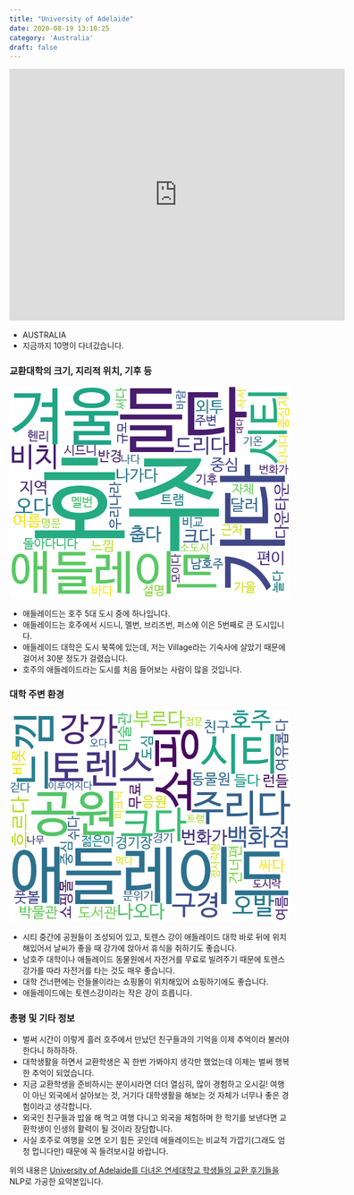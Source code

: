 ```yaml
---
title: "University of Adelaide"
date: 2020-08-19 13:10:25
category: 'Australia'
draft: false
---
```


<iframe
width="600"
height="450"
frameborder="0" style="border:0"
src="https://www.google.com/maps/embed/v1/place?key=AIzaSyC9e1AME-pVmWC4hBpFdu5S4dKzyepa3HQ&q=University+of+Adelaide&center=-34.920603,138.60622769999998&zoom=14" allowfullscreen>
</iframe>

* AUSTRALIA
* 지금까지 10명이 다녀갔습니다. 

### 교환대학의 크기, 지리적 위치, 기후 등

![gen_info-WordCloud](../univ_wordclouds_okt/gen_info/AU000020_gen_info_okt.png)

* 애들레이드는 호주 5대 도시 중에 하나입니다.
* 애들레이드는 호주에서 시드니, 멜번, 브리즈번, 퍼스에 이은 5번째로 큰 도시입니다.
* 애들레이드 대학은 도시 북쪽에 있는데, 저는 Village라는 기숙사에 살았기 때문에 걸어서 30분 정도가 걸렸습니다.
* 호주의 애들레이드라는 도시를 처음 들어보는 사람이 많을 것입니다.


### 대학 주변 환경

![env_info-WordCloud](../univ_wordclouds_okt/env_info/AU000020_env_info_okt.png)

* 시티 중간에 공원들이 조성되어 있고, 토렌스 강이 애들레이드 대학 바로 뒤에 위치해있어서 날씨가 좋을 때 강가에 앉아서 휴식을 취하기도 좋습니다.
* 남호주 대학이나 애들레이드 동물원에서 자전거를 무료로 빌려주기 때문에 토렌스 강가를 따라 자전거를 타는 것도 매우 좋습니다.
* 대학 건너편에는 런들몰이라는 쇼핑몰이 위치해있어 쇼핑하기에도 좋습니다.
* 애들레이드에는 토렌스강이라는 작은 강이 흐릅니다.


### 총평 및 기타 정보 
* 벌써 시간이 이렇게 흘러 호주에서 만났던 친구들과의 기억을 이제 추억이라 불러야 한다니 하하하하.
* 대학생활을 하면서 교환학생은 꼭 한번 가봐야지 생각만 했었는데 이제는 벌써 행복한 추억이 되었습니다.
* 지금 교환학생을 준비하시는 분이시라면 더더 열심히, 많이 경험하고 오시길! 여행이 아닌 외국에서 살아보는 것, 거기다 대학생활을 해보는 것 자체가 너무나 좋은 경험이라고 생각합니다.
* 외국인 친구들과 밥을 해 먹고 여행 다니고 외국을 체험하며 한 학기를 보낸다면 교환학생이 인생의 활력이 될 것이라 장담합니다.
* 사실 호주로 여행을 오면 오기 힘든 곳인데 애들레이드는 비교적 가깝기(그래도 엄청 멉니다만) 때문에 꼭 들려보시길 바랍니다.


위의 내용은 [University of Adelaide를 다녀온 연세대학교 학생들의 교환 후기들을](http://oia.yonsei.ac.kr/partner/expReport.asp?ucode=AU000020&bgbn=A) NLP로 가공한 요약본입니다. 
